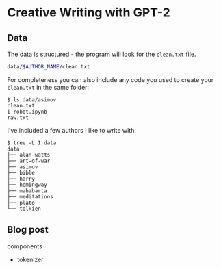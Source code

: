 # Creative Writing with GPT-2

## Data

The data is structured - the program will look for the `clean.txt` file.  

```bash
data/$AUTHOR_NAME/clean.txt
```

For completeness you can also include any code you used to create your `clean.txt` in the same folder:

```
$ ls data/asimov
clean.txt
i-robot.ipynb
raw.txt
```

I've included a few authors I like to write with:

```
$ tree -L 1 data
data
├── alan-watts
├── art-of-war
├── asimov
├── bible
├── harry
├── hemingway
├── mahabarta
├── meditations
├── plato
└── tolkien
```



## Blog post

components
- tokenizer
